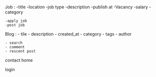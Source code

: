 Job :
    -title
    -location
    -job type
    -description
    -publish at
    -Vacancy
    -salary
    -category
        
    
    -apply job
    -post job
    
Blog :
    - tile
    - description
    - created_at
    - category
    - tags
    - author
    
    - search
    - comment
    - rescent post
    
    
contact
home


login
           